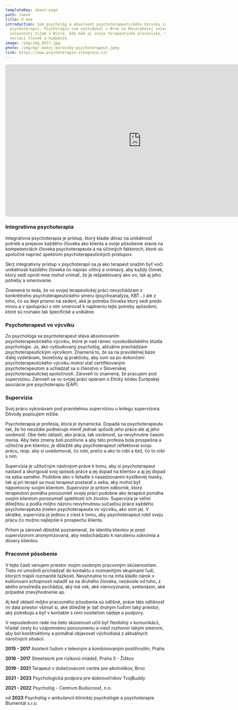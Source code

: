```yaml
---
templateKey: about-page
path: /omne
title: O mne
introduction: Som psychológ a absolvent psychoterapeutického Výcviku integrace v
  psychoterapii. Psychológiu som vyštudoval v Brne na Masarykovej univerzite. V
  súčasnosti žijem v Nitre, kde mám aj svoje terapeutické pracovisko. Som
  veriaci človek a hudobník.
image: /img/img_0577.jpg
photo: /img/mgr-matej-borovsky-psychoterapeut.jpeg
link: https://www.psychoterapie-integrace.cz/
---
```

<iframe src="https://www.youtube.com/embed/52HtWGnCHkQ" width="854" height="480" style="border:none; border-radius:1%;"></iframe>

### Integratívna psychoterapia

Integratívna psychoterapia je prístup, ktorý kladie dôraz na unikátnosť potrieb a prejavov každého človeka ako klienta a svoje pôsobenie stavia na kompetenciách človeka psychoterapeuta a na účinných faktoroch, ktoré sú spoločné naprieč spektrom psychoterapeutických prístupov. 

Skrz integratívny prístup v psychoterapii sa ja ako terapeut snažím byť voči unikátnosti každého človeka čo najviac citlivý a vnímavý, aby každý človek, ktorý sedí oproti mne mohol vnímať, že je rešpektovaný ako on, tak aj jeho potreby a smerovanie. 

Znamená to teda, že vo svojej terapeutickej práci nevychádzam z konkrétneho psychoterapeutického smeru (psychoanalýza, KBT...) ale z toho, čo sa deje priamo na sedení, aká je potreba človeka ktorý sedí predo mnou a v spolupráci s ním smerovať k naplneniu tejto potreby spôsobmi, ktoré sú rovnako tak špecifické a unikátne. 

### Psychoterapeut vo výcviku

Zo psychológa sa psychoterapeut stáva absolvovaním psychoterapeutického výcviku, ktoré je nad rámec vysokoškolského štúdia psychológie. Ja, ako vyštudovaný psychológ, aktuálne prechádzam psychoterapeutickým výcvikom. Znamená to, že sa na pravidelnej báze ďalej vzdelávam, teoreticky aj prakticky, aby som sa po dokončení psychoterapeutického výcviku mohol stať certifikovaným psychoterapeutom a uchádzať sa o členstvo v Slovenskej psychoterapeutickej spoločnosti. Zároveň to znamená, že pracujem pod supervíziou. Zároveň sa vo svojej práci opieram o Etický kódex Európskej asociácie pre psychoterapiu (EAP). 

### Supervízia

Svoj prácu vykonávam pod pravidelnou supervíziou u kolegu supervízora. Dôvody popisujem nižšie. 

Psychoterapia je profesia, ktorá je dynamická. Dopadá na psychoterapeuta tak, že ho neustále podnecuje meniť jednak spôsob jeho práce ale aj jeho osobnosť. Obe tieto oblasti, ako práca, tak osobnosť, sa nevyhnutne časom menia. Aby tieto zmeny boli pozitívne a aby táto profesia bola prospešná a užitočná pre klientov, je dôležité aby psychoterapeut reflektoval svoju prácu, resp. aby si uvedomoval, čo robí, prečo a ako to robí a tiež, čo to robí s ním.

Supervízia je užitočným nástrojom práve k tomu, aby si psychoterapeut nastavil a skorigoval svoj spôsob práce a jej dopad na klientov a aj jej dopad na seba samého. Podobne ako v lietadle s nasadzovaním kyslíkovej masky, tak aj pri terapii sa musí terapeut postarať o seba, aby mohol byť nápomocný svojim klientom. Supervízor je pritom odborník, ktorý terapeutovi pomáha porozumieť svojej práci podobne ako terapeut pomáha svojim klientom porozumieť spletitosti ich životov. Supervízia je veľmi dôležitou a podľa môjho názoru nevyhnutnou súčasťou práce každého psychoterapeuta (nielen psychoterapeuta vo výcviku, ako som ja). V skratke, supervízia je jednou z ciest k tomu, aby psychoterapeut robil svoju prácu čo možno najlepšie k prospechu klienta. 

P﻿ritom ja zároveň dôležité poznamenať, že identita klientov je pred supervízorom anonymizovaná, aby nedochádzalo k narušeniu súkromia a dôvery klientov. 

### Pracovné pôsobenie

V tejto časti venujem priestor mojim osobným pracovným skúsenostiam. Tieto mi umožnili prichádzať do kontaktu s rozmanitými skupinami ľudí, ktorých trápili rozmanité ťažkosti. Nevyhnutne to na mňa kládlo nárok v kultivovaní schopnosti naladiť sa na druhého človeka, nezávisle od toho, z akého prostredia pochádza, aký má vek, aké vierovyznanie, svetonázor, aké prípadné znevýhodnenie ap. 

Aj keď oblasti môjho pracovného pôsobenia sú odlišné, práve táto odlišnosť mi dala priestor všímať si, aké dôležité je dať druhým ľuďom taký priestor, aký potrebujú a byť v kontakte s nimi nositeľom nádeje a podpory. 

V neposlednom rade ma tieto skúsenosti učili byť flexibilný v komunikácii, hľadať cesty ku vzájomnému porozumeniu a viesť rozhovor takým smerom, aby bol konštruktívny a pomáhal objavovať východiská z aktuálnych náročných situácií. 

**2015 - 2017**   Asistent ľudom s telesným a kombinovaným postihnutím, Praha   

**2016 - 2017**   Streetwork pre rizikovú mládež, Praha 3 - Žižkov  

**2019 - 2021**   Terapeut v doliečovacom centre pre alkoholikov, Brno  

**2021 - 2023**   Psychologická podpora pre dobrovoľníkov TvojBuddy

**2021 - 2022**   Psychológ - Centrum Budúcnosť, n.o.

od **2023**         Psychológ v ambulancii klinickej psychológie a psychoterapie Blumentál s.r.o.